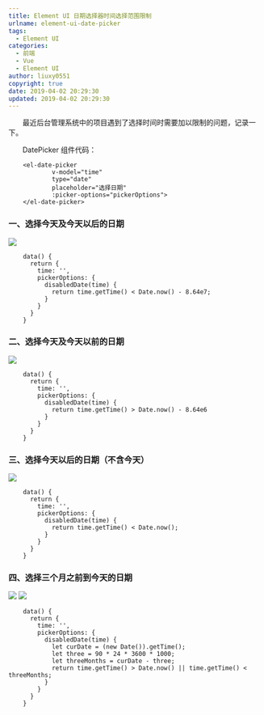 ```yaml
---
title: Element UI 日期选择器时间选择范围限制
urlname: element-ui-date-picker
tags:
  - Element UI
categories:
  - 前端
  - Vue
  - Element UI
author: liuxy0551
copyright: true
date: 2019-04-02 20:29:30
updated: 2019-04-02 20:29:30
---
```



&emsp;&emsp;最近后台管理系统中的项目遇到了选择时间时需要加以限制的问题，记录一下。
<!--more-->


　　DatePicker 组件代码：
```
    <el-date-picker
            v-model="time"
            type="date"
            placeholder="选择日期"
            :picker-options="pickerOptions">
    </el-date-picker>
```

### 一、选择今天及今天以后的日期

![](https://images-hosting.liuxianyu.cn/posts/element-ui-date-picker/1.png)
```
    data() {
      return {
        time: '',
        pickerOptions: {
          disabledDate(time) {
            return time.getTime() < Date.now() - 8.64e7;
          }
        }
      }
    }
```


### 二、选择今天及今天以前的日期

![](https://images-hosting.liuxianyu.cn/posts/element-ui-date-picker/2.png)
```
    data() {
      return {
        time: '',
        pickerOptions: {
          disabledDate(time) {
            return time.getTime() > Date.now() - 8.64e6
          }
        }
      }
    }
```


### 三、选择今天以后的日期（不含今天）

![](https://images-hosting.liuxianyu.cn/posts/element-ui-date-picker/3.png)
```
    data() {
      return {
        time: '',
        pickerOptions: {
          disabledDate(time) {
            return time.getTime() < Date.now();
          }
        }
      }
    }
```


### 四、选择三个月之前到今天的日期

![](https://images-hosting.liuxianyu.cn/posts/element-ui-date-picker/4.png)
![](https://images-hosting.liuxianyu.cn/posts/element-ui-date-picker/5.png)
```
    data() {
      return {
        time: '',
        pickerOptions: {
          disabledDate(time) {
            let curDate = (new Date()).getTime();
            let three = 90 * 24 * 3600 * 1000;
            let threeMonths = curDate - three;
            return time.getTime() > Date.now() || time.getTime() < threeMonths;
          }
        }
      }
    }
```
